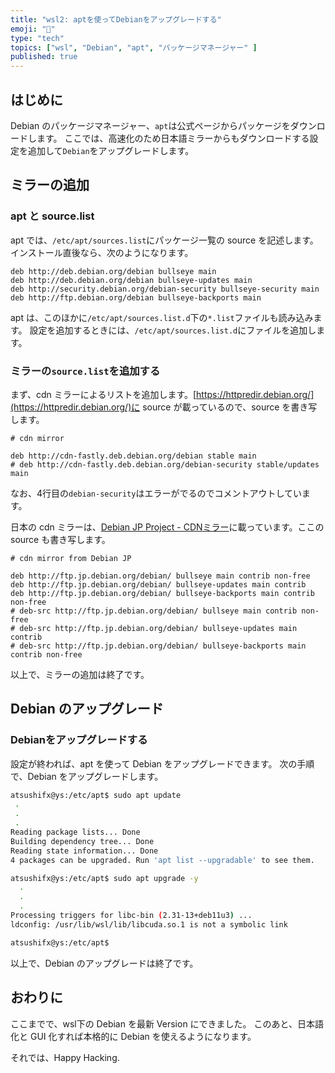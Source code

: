 ```yaml
---
title: "wsl2: aptを使ってDebianをアップグレードする"
emoji: "🐧"
type: "tech"
topics: ["wsl", "Debian", "apt", "パッケージマネージャー" ]
published: true
---
```


## はじめに

Debian のパッケージマネージャー、`apt`は公式ページからパッケージをダウンロードします。
ここでは、高速化のため日本語ミラーからもダウンロードする設定を追加して`Debian`をアップグレードします。

## ミラーの追加

### apt と source.list

apt では、`/etc/apt/sources.list`にパッケージ一覧の source を記述します。
インストール直後なら、次のようになります。

  ``` /etc/apt/sources.list
  deb http://deb.debian.org/debian bullseye main
  deb http://deb.debian.org/debian bullseye-updates main
  deb http://security.debian.org/debian-security bullseye-security main
  deb http://ftp.debian.org/debian bullseye-backports main
  
  ```

apt は、このほかに`/etc/apt/sources.list.d`下の`*.list`ファイルも読み込みます。
設定を追加するときには、`/etc/apt/sources.list.d`にファイルを追加します。

### ミラーの`source.list`を追加する

まず、cdn ミラーによるリストを追加します。[https://httpredir.debian.org/](https://httpredir.debian.org/)に source が載っているので、source を書き写します。

  ``` /etc/apt/sources.list.d/cdn.list]
  # cdn mirror
  
  deb http://cdn-fastly.deb.debian.org/debian stable main
  # deb http://cdn-fastly.deb.debian.org/debian-security stable/updates main  
  ```

なお、4行目の`debian-security`はエラーがでるのでコメントアウトしています。

日本の cdn ミラーは、[Debian JP Project - CDNミラー](https://www.debian.or.jp/community/push-mirror.html)に載っています。ここの source も書き写します。

  ```  /etc/apt/sources.list.d/ja-jp.list
  # cdn mirror from Debian JP

  deb http://ftp.jp.debian.org/debian/ bullseye main contrib non-free
  deb http://ftp.jp.debian.org/debian/ bullseye-updates main contrib
  deb http://ftp.jp.debian.org/debian/ bullseye-backports main contrib non-free
  # deb-src http://ftp.jp.debian.org/debian/ bullseye main contrib non-free
  # deb-src http://ftp.jp.debian.org/debian/ bullseye-updates main contrib
  # deb-src http://ftp.jp.debian.org/debian/ bullseye-backports main contrib non-free

  ```

以上で、ミラーの追加は終了です。

## Debian のアップグレード

### Debianをアップグレードする

設定が終われば、apt を使って Debian をアップグレードできます。
次の手順で、Debian をアップグレードします。

  ``` bash
  atsushifx@ys:/etc/apt$ sudo apt update
   .
   .
   .
  Reading package lists... Done
  Building dependency tree... Done
  Reading state information... Done
  4 packages can be upgraded. Run 'apt list --upgradable' to see them.

  atsushifx@ys:/etc/apt$ sudo apt upgrade -y 
    .
    .
    .
  Processing triggers for libc-bin (2.31-13+deb11u3) ...
  ldconfig: /usr/lib/wsl/lib/libcuda.so.1 is not a symbolic link

  atsushifx@ys:/etc/apt$

  ```

  以上で、Debian のアップグレードは終了です。

## おわりに

ここまでで、wsl下の Debian を最新 Version にできました。
このあと、日本語化と GUI 化すれば本格的に Debian を使えるようになります。

それでは、Happy Hacking.
